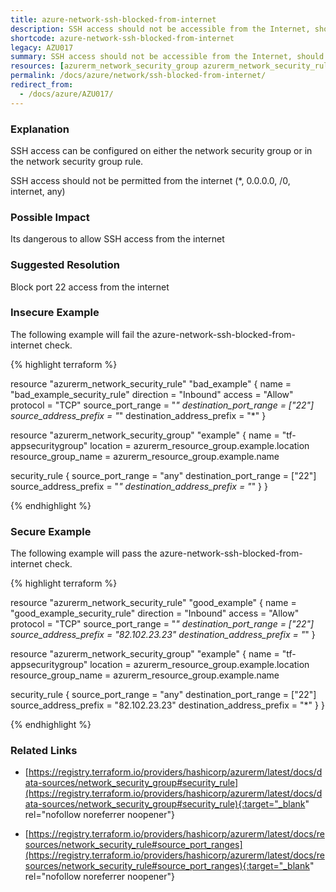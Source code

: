 ```yaml
---
title: azure-network-ssh-blocked-from-internet
description: SSH access should not be accessible from the Internet, should be blocked on port 22
shortcode: azure-network-ssh-blocked-from-internet
legacy: AZU017
summary: SSH access should not be accessible from the Internet, should be blocked on port 22 
resources: [azurerm_network_security_group azurerm_network_security_rule] 
permalink: /docs/azure/network/ssh-blocked-from-internet/
redirect_from: 
  - /docs/azure/AZU017/
---
```


### Explanation


SSH access can be configured on either the network security group or in the network security group rule. 

SSH access should not be permitted from the internet (*, 0.0.0.0, /0, internet, any)



### Possible Impact
Its dangerous to allow SSH access from the internet

### Suggested Resolution
Block port 22 access from the internet


### Insecure Example

The following example will fail the azure-network-ssh-blocked-from-internet check.

{% highlight terraform %}

resource "azurerm_network_security_rule" "bad_example" {
     name                        = "bad_example_security_rule"
     direction                   = "Inbound"
     access                      = "Allow"
     protocol                    = "TCP"
     source_port_range           = "*"
     destination_port_range      = ["22"]
     source_address_prefix       = "*"
     destination_address_prefix  = "*"
}

resource "azurerm_network_security_group" "example" {
  name                = "tf-appsecuritygroup"
  location            = azurerm_resource_group.example.location
  resource_group_name = azurerm_resource_group.example.name
  
  security_rule {
	 source_port_range           = "any"
     destination_port_range      = ["22"]
     source_address_prefix       = "*"
     destination_address_prefix  = "*"
  }
}

{% endhighlight %}



### Secure Example

The following example will pass the azure-network-ssh-blocked-from-internet check.

{% highlight terraform %}

resource "azurerm_network_security_rule" "good_example" {
     name                        = "good_example_security_rule"
     direction                   = "Inbound"
     access                      = "Allow"
     protocol                    = "TCP"
     source_port_range           = "*"
     destination_port_range      = ["22"]
     source_address_prefix       = "82.102.23.23"
     destination_address_prefix  = "*"
}

resource "azurerm_network_security_group" "example" {
  name                = "tf-appsecuritygroup"
  location            = azurerm_resource_group.example.location
  resource_group_name = azurerm_resource_group.example.name
  
  security_rule {
	 source_port_range           = "any"
     destination_port_range      = ["22"]
     source_address_prefix       = "82.102.23.23"
     destination_address_prefix  = "*"
  }
}

{% endhighlight %}



### Related Links


- [https://registry.terraform.io/providers/hashicorp/azurerm/latest/docs/data-sources/network_security_group#security_rule](https://registry.terraform.io/providers/hashicorp/azurerm/latest/docs/data-sources/network_security_group#security_rule){:target="_blank" rel="nofollow noreferrer noopener"}

- [https://registry.terraform.io/providers/hashicorp/azurerm/latest/docs/resources/network_security_rule#source_port_ranges](https://registry.terraform.io/providers/hashicorp/azurerm/latest/docs/resources/network_security_rule#source_port_ranges){:target="_blank" rel="nofollow noreferrer noopener"}


